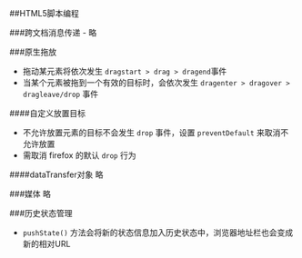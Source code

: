 ##HTML5脚本编程

###跨文档消息传递 - 略

###原生拖放

- 拖动某元素将依次发生 ` dragstart > drag > dragend `事件
- 当某个元素被拖到一个有效的目标时，会依次发生 ` dragenter > dragover > dragleave/drop ` 事件

####自定义放置目标

- 不允许放置元素的目标不会发生 `drop` 事件，设置 `preventDefault` 来取消不允许放置
- 需取消 firefox 的默认 `drop` 行为

####dataTransfer对象 略

###媒体 略

###历史状态管理

- `pushState()` 方法会将新的状态信息加入历史状态中，浏览器地址栏也会变成新的相对URL